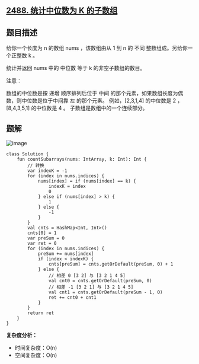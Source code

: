 ## [2488. 统计中位数为 K 的子数组](https://leetcode.cn/problems/count-subarrays-with-median-k/)

## 题目描述

给你一个长度为 n 的数组 nums ，该数组由从 1 到 n 的 不同 整数组成。另给你一个正整数 k 。

统计并返回 nums 中的 中位数 等于 k 的非空子数组的数目。

注意：

数组的中位数是按 递增 顺序排列后位于 中间 的那个元素，如果数组长度为偶数，则中位数是位于中间靠 左 的那个元素。
例如，[2,3,1,4] 的中位数是 2 ，[8,4,3,5,1] 的中位数是 4 。
子数组是数组中的一个连续部分。

## 题解

![image](https://user-images.githubusercontent.com/25008934/225573813-d6cb2403-d2f2-421e-bc04-ae579a736e3e.png)

```
class Solution {
    fun countSubarrays(nums: IntArray, k: Int): Int {
        // 转换
        var indexK = -1
        for (index in nums.indices) {
            nums[index] = if (nums[index] == k) {
                indexK = index
                0
            } else if (nums[index] > k) {
                1
            } else {
                -1
            }
        }
        val cnts = HashMap<Int, Int>()
        cnts[0] = 1
        var preSum = 0
        var ret = 0
        for (index in nums.indices) {
            preSum += nums[index]
            if (index < indexK) {
                cnts[preSum] = cnts.getOrDefault(preSum, 0) + 1
            } else {
                // 相差 0 [3 2] 与 [3 2 1 4 5]
                val cnt0 = cnts.getOrDefault(preSum, 0)
                // 相差 -1 [3 2 1] 与 [3 2 1 4 5]
                val cnt1 = cnts.getOrDefault(preSum - 1, 0)
                ret += cnt0 + cnt1
            }
        }
        return ret
    }
}
```

**复杂度分析：**

- 时间复杂度：O(n)
- 空间复杂度：O(n) 
